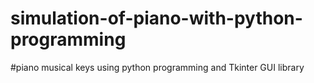 # simulation-of-piano-with-python-programming
#piano musical keys using python programming and Tkinter GUI library
